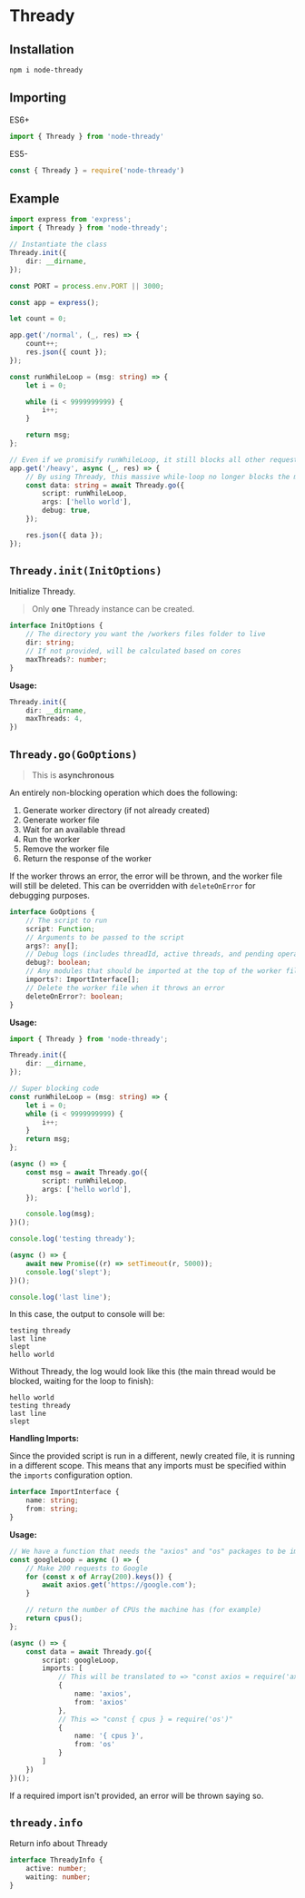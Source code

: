 # Thready

## Installation

```
npm i node-thready
```

## Importing

ES6+

```TypeScript
import { Thready } from 'node-thready'
```

ES5-

```JavaScript
const { Thready } = require('node-thready')
```

## Example

```TypeScript
import express from 'express';
import { Thready } from 'node-thready';

// Instantiate the class
Thready.init({
    dir: __dirname,
});

const PORT = process.env.PORT || 3000;

const app = express();

let count = 0;

app.get('/normal', (_, res) => {
    count++;
    res.json({ count });
});

const runWhileLoop = (msg: string) => {
    let i = 0;

    while (i < 9999999999) {
        i++;
    }

    return msg;
};

// Even if we promisify runWhileLoop, it still blocks all other requests until it's done
app.get('/heavy', async (_, res) => {
    // By using Thready, this massive while-loop no longer blocks the main thread
    const data: string = await Thready.go({
        script: runWhileLoop,
        args: ['hello world'],
        debug: true,
    });

    res.json({ data });
});
```

## `Thready.init(InitOptions)`

Initialize Thready.

> Only **one** Thready instance can be created.

```TypeScript
interface InitOptions {
    // The directory you want the /workers files folder to live
    dir: string;
    // If not provided, will be calculated based on cores
    maxThreads?: number;
}
```

**Usage:**

```TypeScript
Thready.init({
    dir: __dirname,
    maxThreads: 4,
})
```

## `Thready.go(GoOptions)`

> This is **asynchronous**

An entirely non-blocking operation which does the following:

1. Generate worker directory (if not already created)
2. Generate worker file
3. Wait for an available thread
4. Run the worker
5. Remove the worker file
6. Return the response of the worker

If the worker throws an error, the error will be thrown, and the worker file will still be deleted. This can be overridden with `deleteOnError` for debugging purposes.

```TypeScript
interface GoOptions {
    // The script to run
    script: Function;
    // Arguments to be passed to the script
    args?: any[];
    // Debug logs (includes threadId, active threads, and pending operations)
    debug?: boolean;
    // Any modules that should be imported at the top of the worker file
    imports?: ImportInterface[];
    // Delete the worker file when it throws an error
    deleteOnError?: boolean;
}
```

**Usage:**

```TypeScript
import { Thready } from 'node-thready';

Thready.init({
    dir: __dirname,
});

// Super blocking code
const runWhileLoop = (msg: string) => {
    let i = 0;
    while (i < 9999999999) {
        i++;
    }
    return msg;
};

(async () => {
    const msg = await Thready.go({
        script: runWhileLoop,
        args: ['hello world'],
    });

    console.log(msg);
})();

console.log('testing thready');

(async () => {
    await new Promise((r) => setTimeout(r, 5000));
    console.log('slept');
})();

console.log('last line');
```

In this case, the output to console will be:

```
testing thready
last line
slept
hello world
```

Without Thready, the log would look like this (the main thread would be blocked, waiting for the loop to finish):

```
hello world
testing thready
last line
slept
```

**Handling Imports:**

Since the provided script is run in a different, newly created file, it is running in a different scope. This means that any imports must be specified within the `imports` configuration option.

```TypeScript
interface ImportInterface {
    name: string;
    from: string;
}
```

**Usage:**

```TypeScript
// We have a function that needs the "axios" and "os" packages to be imported
const googleLoop = async () => {
    // Make 200 requests to Google
    for (const x of Array(200).keys()) {
        await axios.get('https://google.com');
    }

    // return the number of CPUs the machine has (for example)
    return cpus();
};

(async () => {
    const data = await Thready.go({
        script: googleLoop,
        imports: [
            // This will be translated to => "const axios = require('axios')"
            {
                name: 'axios',
                from: 'axios'
            },
            // This => "const { cpus } = require('os')"
            {
                name: '{ cpus }',
                from: 'os'
            }
        ]
    })
})();
```

If a required import isn't provided, an error will be thrown saying so.

## `thready.info`

Return info about Thready

```TypeScript
interface ThreadyInfo {
    active: number;
    waiting: number;
}
```